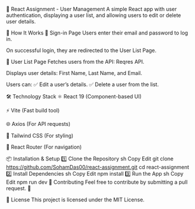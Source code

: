 🚀 React Assignment - User Management
A simple React app with user authentication, displaying a user list, and allowing users to edit or delete user details.

📜 How It Works
🔑 Sign-in Page
Users enter their email and password to log in.

On successful login, they are redirected to the User List Page.

👥 User List Page
Fetches users from the API: Reqres API.

Displays user details: First Name, Last Name, and Email.

Users can:
✅ Edit a user’s details.
✅ Delete a user from the list.

🛠 Technology Stack
⚛️ React 19 (Component-based UI)

⚡ Vite (Fast build tool)

🌐 Axios (For API requests)

🎨 Tailwind CSS (For styling)

🔀 React Router (For navigation)

📦 Installation & Setup
1️⃣ Clone the Repository
sh
Copy
Edit
git clone https://github.com/SohamDas00/react-assignment.git
cd react-assignment
2️⃣ Install Dependencies
sh
Copy
Edit
npm install
3️⃣ Run the App
sh
Copy
Edit
npm run dev
🤝 Contributing
Feel free to contribute by submitting a pull request. 🚀

📃 License
This project is licensed under the MIT License.